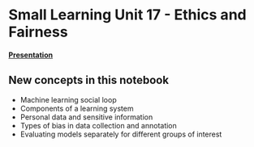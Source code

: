 # Small Learning Unit 17 - Ethics and Fairness

#### [Presentation](https://docs.google.com/presentation/d/1pF08vPxXvktheTu2dFa5x0iwp13YuWtv341OiCDfPbw/edit?usp=sharing)

## New concepts in this notebook
- Machine learning social loop
- Components of a learning system
- Personal data and sensitive information
- Types of bias in data collection and annotation
- Evaluating models separately for different groups of interest
